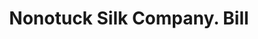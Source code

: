 ---
doi: 10.7916/D8MP6F8R
date_other: '1890'
date_other_textual: 1890-1899
form: printed ephemera
genre:
- Invoices
name:
- Nonotuck Silk Company
object_in_context_url: https://biggert.cul.columbia.edu/items/view/ave_biggert_00426
subject_hierarchical_geographic:
- Boston, Massachusetts, United States
subject_name:
- Nonotuck Silk Company
title: Nonotuck Silk Company. Bill
sort_title: Nonotuck Silk Company. Bill
call_number: ave_biggert_00426
coordinates:
- 42.35805555555556,-71.06361111111111
pid: ave_biggert_00426
identifiers: ave_biggert_00426
thumbnail: https://derivativo-3.library.columbia.edu/iiif/2/ldpd:344103/full/!256,256/0/native.jpg
permalink: /biggert/ave_biggert_00426/
layout: iiif-image-page
---